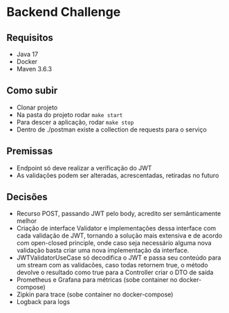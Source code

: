 # Backend Challenge

## Requisitos
- Java 17
- Docker
- Maven 3.6.3

## Como subir
- Clonar projeto
- Na pasta do projeto rodar ```make start```
- Para descer a aplicação, rodar ```make stop```
- Dentro de ./postman existe a collection de requests para o serviço

## Premissas
- Endpoint só deve realizar a verificação do JWT
- As validações podem ser alteradas, acrescentadas, retiradas no futuro

## Decisões
- Recurso POST, passando JWT pelo body, acredito ser semânticamente melhor
- Criação de interface Validator e implementações dessa interface com cada validação de JWT, tornando a solução mais extensiva e de acordo com open-closed principle, onde caso seja necessário alguma nova validação basta criar uma nova implementação da interface.
- JWTValidatorUseCase só decodifica o JWT e passa seu conteúdo para um stream com as validacões, caso todas retornem true, o método devolve o resultado como true para a Controller criar o DTO de saída
- Prometheus e Grafana para métricas (sobe container no docker-compose)
- Zipkin para trace (sobe container no docker-compose)
- Logback para logs
